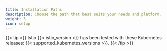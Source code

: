 ```yaml
---
title: Installation Paths
description: Choose the path that best suits your needs and platform.
weight: 3
icon: setup
---
```


{{< tip >}}
Istio {{< istio_version >}} has been tested with these Kubernetes releases:
{{< supported_kubernetes_versions >}}.
{{< /tip >}}

